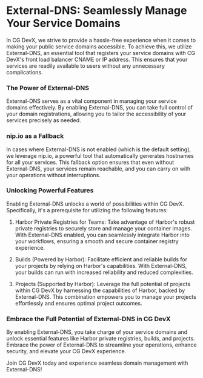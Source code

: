 # External-DNS: Seamlessly Manage Your Service Domains

In CG DevX, we strive to provide a hassle-free experience when it comes to making your public service domains accessible. To achieve this, we utilize External-DNS, an essential tool that registers your service domains with CG DevX's front load balancer CNAME or IP address. This ensures that your services are readily available to users without any unnecessary complications.

### The Power of External-DNS

External-DNS serves as a vital component in managing your service domains effectively. By enabling External-DNS, you can take full control of your domain registrations, allowing you to tailor the accessibility of your services precisely as needed.

### nip.io as a Fallback

In cases where External-DNS is not enabled (which is the default setting), we leverage nip.io, a powerful tool that automatically generates hostnames for all your services. This fallback option ensures that even without External-DNS, your services remain reachable, and you can carry on with your operations without interruptions.

### Unlocking Powerful Features

Enabling External-DNS unlocks a world of possibilities within CG DevX. Specifically, it's a prerequisite for utilizing the following features:

1. Harbor Private Registries for Teams: Take advantage of Harbor's robust private registries to securely store and manage your container images. With External-DNS enabled, you can seamlessly integrate Harbor into your workflows, ensuring a smooth and secure container registry experience.

2. Builds (Powered by Harbor): Facilitate efficient and reliable builds for your projects by relying on Harbor's capabilities. With External-DNS, your builds can run with increased reliability and reduced complexities.

3. Projects (Supported by Harbor): Leverage the full potential of projects within CG DevX by harnessing the capabilities of Harbor, backed by External-DNS. This combination empowers you to manage your projects effortlessly and ensures optimal project outcomes.

### Embrace the Full Potential of External-DNS in CG DevX

By enabling External-DNS, you take charge of your service domains and unlock essential features like Harbor private registries, builds, and projects. Embrace the power of External-DNS to streamline your operations, enhance security, and elevate your CG DevX experience.

Join CG DevX today and experience seamless domain management with External-DNS!